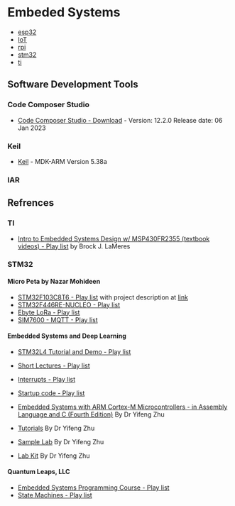 # Embeded Systems

* [esp32](../esp32/README.md)
* [IoT](../IOT/README.md)
* [rpi](../rpi/README.md)
* [stm32](../stm32/README.md)
* [ti](../ti/README.md)

## Software Development Tools

### Code Composer Studio

* [Code Composer Studio - Download](https://www.ti.com/tool/CCSTUDIO#downloads) - Version: 12.2.0 Release date: 06 Jan 2023

### Keil

* [Keil](https://www.keil.com/download/product/) - MDK-ARM Version 5.38a

### IAR

## Refrences

### TI

* [Intro to Embedded Systems Design w/ MSP430FR2355 (textbook videos) - Play list](https://www.youtube.com/watch?v=KfFBEBN5UHU&list=PL643xA3Ie_EuHoNV7AgvJXq-z1hrE8vsm) by Brock J. LaMeres

### STM32

#### Micro Peta by Nazar Mohideen

* [STM32F103C8T6 - Play list](https://www.youtube.com/playlist?list=PL5e8EBlOu5_P_RV5HJfVLYniii4qZYcp4) with project description at [link](http://micropeta.com)
* [STM32F446RE-NUCLEO - Play list](https://www.youtube.com/playlist?list=PL5e8EBlOu5_MTOh7YAXhdjD4uYUccUexo)
* [Ebyte LoRa - Play list](https://www.youtube.com/playlist?list=PL5e8EBlOu5_PK2jJ2kD2Wt24SHHP9hosk)
* [SIM7600 - MQTT - Play list](https://www.youtube.com/playlist?list=PL5e8EBlOu5_PK2jJ2kD2Wt24SHHP9hosk)

#### Embedded Systems and Deep Learning

* [STM32L4 Tutorial and Demo - Play list](https://www.youtube.com/playlist?list=PLRJhV4hUhIykPKCPWDCD2ctS9OE3zlnXB)
* [Short Lectures - Play list](https://www.youtube.com/playlist?list=PLRJhV4hUhIymmp5CCeIFPyxbknsdcXCc8)
* [Interrupts - Play list](https://www.youtube.com/playlist?list=PLRJhV4hUhIykXo5vsDoufPCujEDr6xZvC)
* [Startup code - Play list](https://www.youtube.com/playlist?list=PLRJhV4hUhIyk5i7OSoHBHXLTyI61lJTII)

* [Embedded Systems with ARM Cortex-M Microcontrollers - in Assembly Language and C (Fourth Edition)](https://web.eece.maine.edu/~zhu/book/) By Dr Yifeng Zhu
* [Tutorials](https://web.eece.maine.edu/~zhu/book/tutorials.php) By Dr Yifeng Zhu
* [Sample Lab](https://web.eece.maine.edu/~zhu/book/lab.php) By Dr Yifeng Zhu
* [Lab Kit](https://web.eece.maine.edu/~zhu/book/kit.php) By Dr Yifeng Zhu


#### Quantum Leaps, LLC

* [Embedded Systems Programming Course - Play list](https://www.youtube.com/playlist?list=PLfcIZXsDLA1-QEyrD4R9YcWWKpbCcrGVP)
* [State Machines - Play list](https://www.youtube.com/playlist?list=PLPW8O6W-1chxym7TgIPV9k5E8YJtSBToI)
